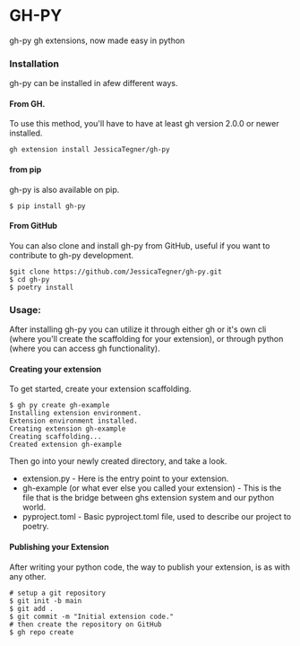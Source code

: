 # GH-PY

gh-py gh extensions, now made easy in python

### Installation

gh-py can be installed in afew different ways.

#### From GH.

To use this method, you'll have to have at least gh version 2.0.0 or newer installed.

```
gh extension install JessicaTegner/gh-py
```


#### from pip

gh-py is also available on pip.

```
$ pip install gh-py
```



#### From GitHub

You can also clone and install gh-py from GitHub, useful if you want to contribute to gh-py development.

```
$git clone https://github.com/JessicaTegner/gh-py.git
$ cd gh-py
$ poetry install
```

### Usage:

After installing gh-py you can utilize it through either gh or it's own cli (where you'll create the scaffolding for your extension), or through python (where you can access gh functionality).


#### Creating your extension

To get started, create your extension scaffolding.

```
$ gh py create gh-example
Installing extension environment.
Extension environment installed.
Creating extension gh-example
Creating scaffolding...
Created extension gh-example
````

Then go into your newly created directory, and take a look.

* extension.py - Here is the entry point to your extension.
* gh-example (or what ever else you called your extension) - This is the file that is the bridge between ghs extension system and our python world.
* pyproject.toml - Basic pyproject.toml file, used to describe our project to poetry.


#### Publishing your Extension

After writing your python code, the way to publish your extension, is as with any other.


```
# setup a git repository
$ git init -b main
$ git add .
$ git commit -m "Initial extension code."
# then create the repository on GitHub
$ gh repo create
```


